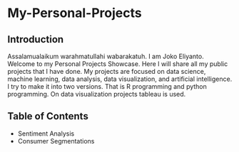 # My-Personal-Projects

## Introduction
Assalamualaikum warahmatullahi wabarakatuh.
I am Joko Eliyanto. Welcome to my Personal Projects Showcase. Here I will share all my public projects that I have done. My projects are focused on data science, machine learning, data analysis, data visualization, and artificial intelligence. I try to make it into two versions. That is R programming and python programming. On data visualization projects tableau is used.

## Table of Contents
* Sentiment Analysis
* Consumer Segmentations


